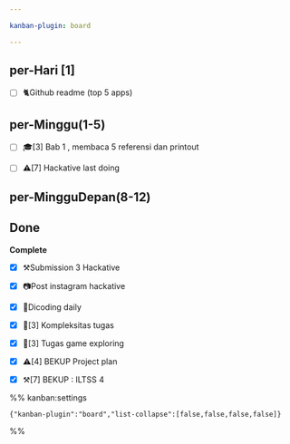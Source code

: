 ```yaml
---

kanban-plugin: board

---
```


## per-Hari [1]

- [ ] 🐈Github readme (top 5 apps)


## per-Minggu(1-5)

- [ ] 🎓[3] Bab 1 , membaca 5 referensi dan printout
- [ ] ⚠️[7] Hackative last doing


## per-MingguDepan(8-12)



## Done

**Complete**
- [x] ⚒️Submission 3 Hackative
- [x] 📷Post instagram hackative
- [x] 📗Dicoding daily
- [x] 📗[3] Kompleksitas tugas
- [x] 📗[3] Tugas game exploring
- [x] ⚠️[4] BEKUP Project plan
- [x] ⚒️[7] BEKUP : ILTSS 4




%% kanban:settings
```
{"kanban-plugin":"board","list-collapse":[false,false,false,false]}
```
%%